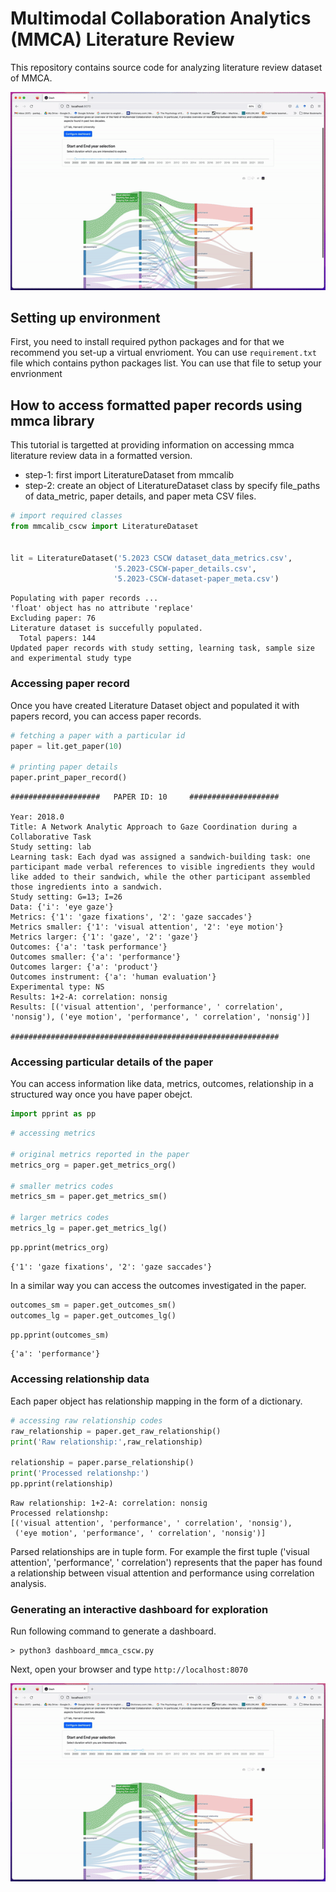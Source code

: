 # Multimodal Collaboration Analytics (MMCA) Literature Review 
This repository contains source code for analyzing literature review dataset of MMCA.



![](dashboard_demo.gif)



## Setting up environment
First, you need to install required python packages and for that we recommend you set-up a virtual envrioment. 
You can use `requirement.txt` file which contains python packages list. You can use that file to setup your envrionment

## How to access formatted paper records using mmca library

This tutorial is targetted at providing information on accessing mmca literature review data in a formatted version.

* step-1: first import LiteratureDataset from mmcalib
* step-2: create an object of LiteratureDataset class by specify file_paths of data_metric, paper details, and paper meta CSV files.



```python
# import required classes
from mmcalib_cscw import LiteratureDataset


lit = LiteratureDataset('5.2023 CSCW dataset_data_metrics.csv',
                       '5.2023-CSCW-paper_details.csv',
                       '5.2023-CSCW-dataset-paper_meta.csv')

```

    Populating with paper records ...
    'float' object has no attribute 'replace'
    Excluding paper: 76
    Literature dataset is succefully populated. 
      Total papers: 144
    Updated paper records with study setting, learning task, sample size and experimental study type


### Accessing paper record
Once you have created Literature Dataset object and populated it with papers record, you can access paper records.


```python
# fetching a paper with a particular id
paper = lit.get_paper(10)

# printing paper details
paper.print_paper_record()
```

    
    ####################   PAPER ID: 10     ####################
    
    Year: 2018.0
    Title: A Network Analytic Approach to Gaze Coordination during a Collaborative Task
    Study setting: lab
    Learning task: Each dyad was assigned a sandwich-building task: one participant made verbal references to visible ingredients they would like added to their sandwich, while the other participant assembled those ingredients into a sandwich.
    Study setting: G=13; I=26
    Data: {'i': 'eye gaze'}
    Metrics: {'1': 'gaze fixations', '2': 'gaze saccades'}
    Metrics smaller: {'1': 'visual attention', '2': 'eye motion'}
    Metrics larger: {'1': 'gaze', '2': 'gaze'}
    Outcomes: {'a': 'task performance'}
    Outcomes smaller: {'a': 'performance'}
    Outcomes larger: {'a': 'product'}
    Outcomes instrument: {'a': 'human evaluation'}
    Experimental type: NS
    Results: 1+2-A: correlation: nonsig
    Results: [('visual attention', 'performance', ' correlation', 'nonsig'), ('eye motion', 'performance', ' correlation', 'nonsig')]
    
    ############################################################
    


### Accessing particular details of the paper
You can access information like data, metrics, outcomes, relationship in a structured way once you have paper obejct.


```python
import pprint as pp
```


```python
# accessing metrics

# original metrics reported in the paper
metrics_org = paper.get_metrics_org()

# smaller metrics codes
metrics_sm = paper.get_metrics_sm()

# larger metrics codes
metrics_lg = paper.get_metrics_lg()
```


```python
pp.pprint(metrics_org)
```

    {'1': 'gaze fixations', '2': 'gaze saccades'}


In a similar way you can access the outcomes investigated in the paper.



```python
outcomes_sm = paper.get_outcomes_sm()
outcomes_lg = paper.get_outcomes_lg()
```


```python
pp.pprint(outcomes_sm)
```

    {'a': 'performance'}


### Accessing relationship data
Each paper object has relationship mapping in the form of a dictionary.


```python
# accessing raw relationship codes
raw_relationship = paper.get_raw_relationship()
print('Raw relationship:',raw_relationship)

relationship = paper.parse_relationship()
print('Processed relationshp:')
pp.pprint(relationship)
```

    Raw relationship: 1+2-A: correlation: nonsig
    Processed relationshp:
    [('visual attention', 'performance', ' correlation', 'nonsig'),
     ('eye motion', 'performance', ' correlation', 'nonsig')]


Parsed relationships are in tuple form. For example the first tuple ('visual attention', 'performance', ' correlation') represents that the paper has found a relationship between visual attention and performance using correlation analysis.

### Generating an interactive dashboard for exploration
Run following command to generate a dashboard.

```
> python3 dashboard_mmca_cscw.py
```

Next, open your browser and type `http://localhost:8070`

![](dashboard_demo.gif)
